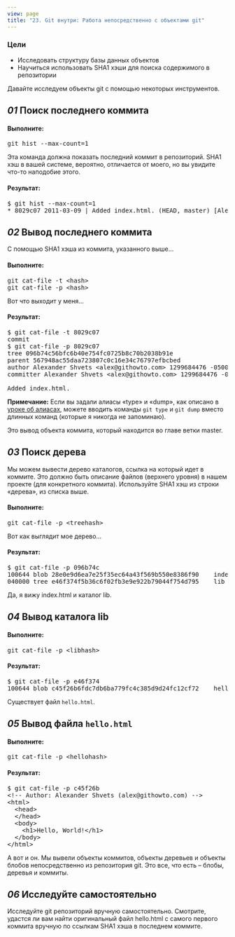 ```yaml
---
view: page
title: "23. Git внутри: Работа непосредственно с объектами git"
---
```


<h3>Цели</h3>

<ul><li>Исследовать структуру базы данных объектов</li>
<li>Научиться использовать SHA1 хэши для поиска содержимого в репозитории</li></ul>

<p>Давайте исследуем объекты git с помощью некоторых инструментов.</p>

<h2><em>01</em> Поиск последнего коммита</h2>

<h4 class="h4-pre">Выполните:</h4>

<pre class="instructions">git hist --max-count=1</pre>

<p>Эта команда должна показать последний коммит в репозиторий. SHA1 хэш в вашей системе, вероятно, отличается от моего, но вы увидите что-то наподобие этого.</p>

<h4 class="h4-pre">Результат:</h4>

<pre class="sample">$ git hist --max-count=1
* 8029c07 2011-03-09 | Added index.html. (HEAD, master) [Alexander Shvets]</pre>

<h2><em>02</em> Вывод последнего коммита</h2>

<p>С помощью SHA1 хэша из коммита,  указанного выше…</p>

<h4 class="h4-pre">Выполните:</h4>

<pre class="instructions">git cat-file -t &lt;hash&gt;
git cat-file -p &lt;hash&gt;</pre>

<p>Вот что выходит у меня…</p>

<h4 class="h4-pre">Результат:</h4>

<pre class="sample">$ git cat-file -t 8029c07
commit
$ git cat-file -p 8029c07
tree 096b74c56bfc6b40e754fc0725b8c70b2038b91e
parent 567948ac55daa723807c0c16e34c76797efbcbed
author Alexander Shvets &lt;alex@githowto.com&gt; 1299684476 -0500
committer Alexander Shvets &lt;alex@githowto.com&gt; 1299684476 -0500

Added index.html.</pre>

<p class="note"><strong><span class="caps">Примечание</span>:</strong> Если вы задали алиасы «type» и «dump», как описано в <a href="aliases">уроке об алиасах</a>, можете вводить команды <code>git type</code> и <code>git dump</code> вместо длинных команд (которые я никогда не запоминаю).</p>

<p>Это вывод объекта коммита, который находится во главе ветки master.</p>

<h2><em>03</em> Поиск дерева</h2>

<p>Мы можем вывести дерево каталогов, ссылка на который идет в коммите. Это должно быть описание файлов (верхнего уровня) в нашем проекте (для конкретного коммита). Используйте SHA1 хэш из строки «дерева», из списка выше.</p>

<h4 class="h4-pre">Выполните:</h4>

<pre class="instructions">git cat-file -p &lt;treehash&gt;</pre>

<p>Вот как выглядит мое дерево…</p>

<h4 class="h4-pre">Результат:</h4>

<pre class="sample">$ git cat-file -p 096b74c
100644 blob 28e0e9d6ea7e25f35ec64a43f569b550e8386f90	index.html
040000 tree e46f374f5b36c6f02fb3e9e922b79044f754d795	lib</pre>

<p>Да, я вижу index.html и каталог lib.</p>

<h2><em>04</em> Вывод каталога lib</h2>

<h4 class="h4-pre">Выполните:</h4>

<pre class="instructions">git cat-file -p &lt;libhash&gt;</pre>

<h4 class="h4-pre">Результат:</h4>

<pre class="sample">$ git cat-file -p e46f374
100644 blob c45f26b6fdc7db6ba779fc4c385d9d24fc12cf72	hello.html</pre>

<p>Существует файл <code>hello.html</code>.</p>

<h2><em>05</em> Вывод файла <code>hello.html</code></h2>

<h4 class="h4-pre">Выполните:</h4>

<pre class="instructions">git cat-file -p &lt;hellohash&gt;</pre>

<h4 class="h4-pre">Результат:</h4>

<pre class="sample">$ git cat-file -p c45f26b
&lt;!-- Author: Alexander Shvets (alex@githowto.com) --&gt;
&lt;html&gt;
  &lt;head&gt;
  &lt;/head&gt;
  &lt;body&gt;
    &lt;h1&gt;Hello, World!&lt;/h1&gt;
  &lt;/body&gt;
&lt;/html&gt;</pre>

<p>А вот и он. Мы вывели объекты коммитов, объекты деревьев и объекты блобов непосредственно из репозитория git. Это все, что есть – блобы, деревья и коммиты.</p>

<h2><em>06</em> Исследуйте самостоятельно</h2>

<p>Исследуйте git репозиторий вручную самостоятельно. Смотрите, удастся ли вам найти оригинальный файл hello.html с самого первого коммита вручную по ссылкам SHA1 хэша в последнем коммите.</p>